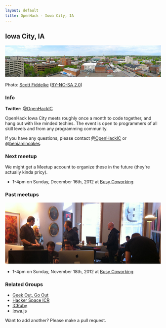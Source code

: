 ```yaml
---
layout: default
title: OpenHack - Iowa City, IA
---
```


## Iowa City, IA

![Panorama of Iowa City](/iowa_city/scottfidd_iowa_city_panorama.jpg)

Photo: [Scott Fiddelke](http://www.flickr.com/photos/scottfidd/7084756573/) ([BY-NC-SA 2.0](http://creativecommons.org/licenses/by-nc-sa/2.0/))

### Info

**Twitter:** [@OpenHackIC](http://twitter.com/OpenHackIC)

OpenHack Iowa City meets roughly once a month to code together, and hang out with like minded techies. The event is open to programmers of all skill levels and from any programming community.

If you have any questions, please contact [@OpenHackIC](http://twitter.com/OpenHackIC) or [@benjaminoakes](http://twitter.com/benjaminoakes).

### Next meetup

We might get a Meetup account to organize these in the future (they're actually kinda pricy).

* 1-4pm on Sunday, December 16th, 2012 at [Busy Coworking](http://busycoworking.com/)

### Past meetups

![First Meetup](/iowa_city/benjaminoakes_first_meetup.jpg)

* 1-4pm on Sunday, November 18th, 2012 at [Busy Coworking](http://busycoworking.com/)

### Related Groups

* [Geek Out, Go Out](http://www.meetup.com/GeekOutGoOut/)
* [Hacker Space ICR](http://www.hackerspaceicr.org/)
* [ICRuby](http://www.icruby.org/)
* [Iowa.js](http://www.iowajs.org/)

Want to add another?  Please make a pull request.
